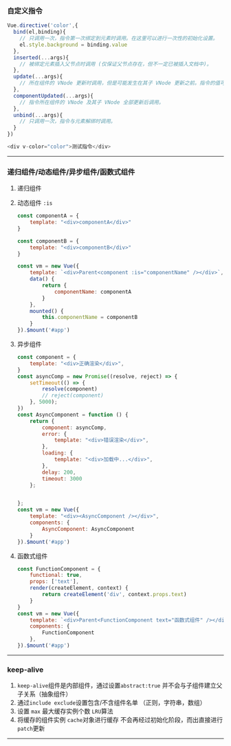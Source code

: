 ### 自定义指令

```js
Vue.directive('color',{
  bind(el,binding){
    // 只调用一次，指令第一次绑定到元素时调用。在这里可以进行一次性的初始化设置。
    el.style.background = binding.value
  },
  inserted(...args){
    // 被绑定元素插入父节点时调用 (仅保证父节点存在，但不一定已被插入文档中)。
  },
  update(...args){
    // 所在组件的 VNode 更新时调用，但是可能发生在其子 VNode 更新之前。指令的值可能发生了改变，也可能没有。但是你可以通过比较更新前后的值来忽略不必要的模板更新
  },
  componentUpdated(...args){
    // 指令所在组件的 VNode 及其子 VNode 全部更新后调用。
  },
  unbind(...args){
    // 只调用一次，指令与元素解绑时调用。
  }
})

<div v-color="color">测试指令</div>
```
------



### 递归组件/动态组件/异步组件/函数式组件

1. 递归组件

2. 动态组件  `:is`

   ```js
   const componentA = {
       template: "<div>componentA</div>"
   }
   
   const componentB = {
       template: "<div>componentB</div>"
   }
   
   const vm = new Vue({
       template: `<div>Parent<component :is="componentName" /></div>`,
       data() {
           return {
               componentName: componentA
           }
       },
       mounted() {
           this.componentName = componentB
       }
   }).$mount('#app')
   ```


   

3. 异步组件

   ```js
   const component = {
       template: "<div>正确渲染</div>",
   }
   const asyncComp = new Promise((resolve, reject) => {
       setTimeout(() => {
           resolve(component)
           // reject(component)
       }, 5000);
   })
   const AsyncComponent = function () {
       return {
           component: asyncComp,
           error: {
               template: "<div>错误渲染</div>",
           },
           loading: {
               template: "<div>加载中...</div>",
           },
           delay: 200,
           timeout: 3000
       };
   
   
   };
   const vm = new Vue({
       template: "<div><AsyncComponent /></div>",
       components: {
           AsyncComponent: AsyncComponent
       }
   }).$mount('#app')
   ```

4. 函数式组件

   ```js
   const FunctionComponent = {
       functional: true,
       props: ['text'],
       render(createElement, context) {
           return createElement('div', context.props.text)
       }
   }
   const vm = new Vue({
       template: `<div>Parent<FunctionComponent text="函数式组件" /></div>`,
       components: {
           FunctionComponent
       },
   }).$mount('#app')
   ```
------

   

### keep-alive

1. `keep-alive`组件是内部组件，通过设置`abstract:true` 并不会与子组件建立父子关系（抽象组件）
2. 通过`include exclude`设置包含/不含组件名单 （正则，字符串，数组）
3. 设置 `max` 最大缓存实例个数 `LRU`算法
4. 将缓存的组件实例 `cache`对象进行缓存 不会再经过初始化阶段，而出直接进行 `patch`更新
------